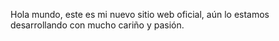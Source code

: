 Hola mundo, este es mi nuevo sitio web oficial, aún lo estamos desarrollando con mucho cariño y pasión.